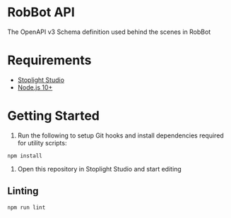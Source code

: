 RobBot API
===

The OpenAPI v3 Schema definition used behind the scenes in RobBot

# Requirements
* [Stoplight Studio](https://stoplight.io/studio/)
* [Node.js 10+](https://nodejs.org/en/)

# Getting Started
1. Run the following to setup Git hooks and install dependencies required for utility scripts:
```shell script
npm install
```
1. Open this repository in Stoplight Studio and start editing

## Linting
```shell script
npm run lint
```